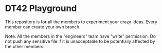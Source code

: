 # DT42 Playground

This repository is for all the members to experiment your crazy ideas.  Every member can create your own branch.

Note: All the members in the "engineers" team have "write" permission.  Do not push any sensitive file if it is unacceptable to be potentially affected by the other members.
